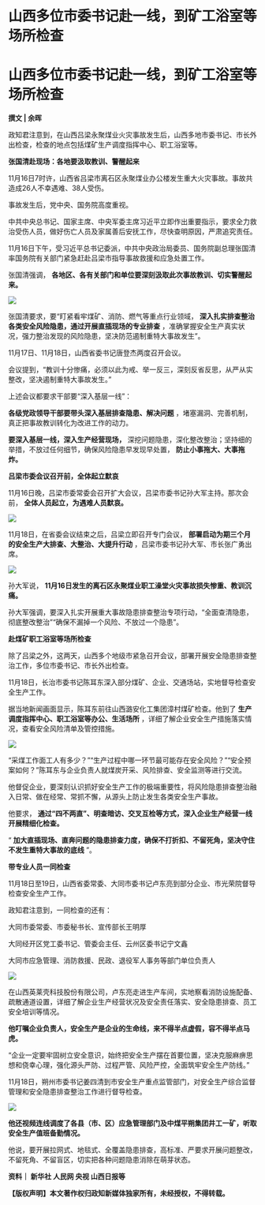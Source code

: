 # 山西多位市委书记赴一线，到矿工浴室等场所检查

# 山西多位市委书记赴一线，到矿工浴室等场所检查

**撰文 | 余晖**

政知君注意到，在山西吕梁永聚煤业火灾事故发生后，山西多地市委书记、市长外出检查，检查的地点包括煤矿生产调度指挥中心、职工浴室等。

**张国清赴现场：各地要汲取教训、警醒起来**

11月16日7时许，山西省吕梁市离石区永聚煤业办公楼发生重大火灾事故。事故共造成26人不幸遇难、38人受伤。

事故发生后，党中央、国务院高度重视。

中共中央总书记、国家主席、中央军委主席习近平立即作出重要指示，要求全力救治受伤人员，做好伤亡人员及家属善后安抚工作，尽快查明原因，严肃追究责任。

11月16日下午，受习近平总书记委派，中共中央政治局委员、国务院副总理张国清率国务院有关部门紧急赶赴吕梁市指导事故救援和应急处置工作。

张国清强调， **各地区、各有关部门和单位要深刻汲取此次事故教训、切实警醒起来。**

![](https://inews.gtimg.com/news_bt/O-vUIZIqqa5e_1C8Le_YIRbeBbVonqmmywFEehbXIf8lgAA/1000)

张国清要求，要“盯紧看牢煤矿、消防、燃气等重点行业领域， **深入扎实排查整治各类安全风险隐患，通过开展直插现场的专业排查**
，准确掌握安全生产真实状况，强力整治发现的风险隐患，坚决防范遏制重特大事故发生”。

11月17日、11月18日，山西省委书记唐登杰两度召开会议。

会议提到，“教训十分惨痛，必须以此为戒、举一反三，深刻反省反思，从严从实整改，坚决遏制重特大事故发生。”

上述会议都要求干部要“深入基层一线”：

**各级党政领导干部要带头深入基层排查隐患、解决问题** ，堵塞漏洞、完善机制，真正把事故教训转化为改进工作的动力。

**要深入基层一线，深入生产经营现场，** 深挖问题隐患，深化整改整治；坚持细的举措，不放过任何细节，确保风险隐患早发现早处置，
**防止小事拖大、大事拖炸。**

**吕梁市委会议召开前，全体起立默哀**

11月16日晚，吕梁市委常委会召开扩大会议，吕梁市委书记孙大军主持。那次会前， **全体人员起立，为遇难人员默哀。**

![](https://inews.gtimg.com/news_bt/OKSMKna553ms9y85627oRBLMyaTpUMJm7u9wn3mO1gVHoAA/1000)

11月18日，在省委会议结束之后，吕梁立即召开专门会议， **部署启动为期三个月的安全生产大排查、大整治、大提升行动**
，吕梁市委书记孙大军、市长张广勇出席。

![](https://inews.gtimg.com/news_bt/OEdFAo0pbAPFaAs9sHw4IoSVQjz1ie6bNDQImu4FqZ7dYAA/1000)

孙大军说， **11月16日发生的离石区永聚煤业职工澡堂火灾事故损失惨重、教训沉痛。**

孙大军强调，要深入扎实开展重大事故隐患排查整治专项行动，“全面查清隐患，彻底整改整治”“确保不漏掉一个风险、不放过一个隐患”。

**赴煤矿职工浴室等场所检查**

除了吕梁之外，这两天，山西多个地级市紧急召开会议，部署开展安全隐患排查整治工作，多位市委书记、市长外出检查。

11月18日，长治市委书记陈耳东深入部分煤矿、企业、交通场站，实地督导检查安全生产工作。

据当地新闻画面显示，陈耳东前往山西潞安化工集团漳村煤矿检查。他到了 **生产调度指挥中心、职工浴室等办公、生活场所**
，详细了解企业安全生产措施落实情况，查看安全风险清单及管控措施。

![](https://inews.gtimg.com/news_bt/OlKMZI8k3VmZxTYulKzWWO_ah0SdhnVe3VSrm2NxkzHYgAA/1000)

“采煤工作面工人有多少？”“生产过程中哪一环节最可能存在安全风险？”“安全预案如何？”陈耳东与企业负责人就煤炭开采、风险排查、安全监测等进行交流。

他督促企业，要深刻认识抓好安全生产工作的极端重要性，将风险隐患排查整治融入日常、做在经常、常抓不懈，从源头上防止发生各类安全生产事故。

他要求， **通过“四不两直”、明查暗访、交叉互检等方式，深入企业生产经营一线开展精细化检查。**

“ **加大直插现场、直奔问题的隐患排查力度，确保不打折扣、不留死角，坚决守住不发生重特大事故的底线** ”。

**带专业人员一同检查**

11月18日至19日，山西省委常委、大同市委书记卢东亮到部分企业、市光荣院督导检查安全生产工作。

政知君注意到，一同检查的还有：

大同市委常委、市委秘书长、宣传部长王明厚

大同经开区党工委书记、管委会主任、云州区委书记宁文鑫

大同市应急管理、消防救援、民政、退役军人事务等部门单位负责人

![](https://inews.gtimg.com/news_bt/O4IuEtcr86ITDCAQbcTJTa2SnoFii37HKaUmSszDMKMboAA/1000)

在山西英莱壳科技股份有限公司，卢东亮走进生产车间，实地察看消防设施配备、疏散通道设置，详细了解企业生产经营状况及安全责任落实、安全隐患排查、员工安全培训等情况。

**他叮嘱企业负责人，安全生产是企业的生命线，来不得半点虚假，容不得半点马虎。**

“企业一定要牢固树立安全意识，始终把安全生产摆在首要位置，坚决克服麻痹思想和侥幸心理，强化源头严防、过程严管、风险严控，全面筑牢安全生产防线。”

11月18日，朔州市委书记姜四清到市安全生产重点监管部门，对安全生产综合监督管理和安全隐患排查整治工作进行督导检查。

![](https://inews.gtimg.com/news_bt/OCkCypp2gs9xLCytL9-h-H1IMIIOXHyREIDH5s7IwMA1QAA/1000)

**他还视频连线调度了各县（市、区）应急管理部门及中煤平朔集团井工一矿，听取安全生产值班备勤情况。**

他说，要开展拉网式、地毯式、全覆盖隐患排查，高标准、严要求开展问题整改，不留死角、不留盲区，切实把各种问题隐患消除在萌芽状态。

**资料｜ 新华社 人民网 央视 山西日报等**

**【版权声明】本文著作权归政知新媒体独家所有，未经授权，不得转载。**

